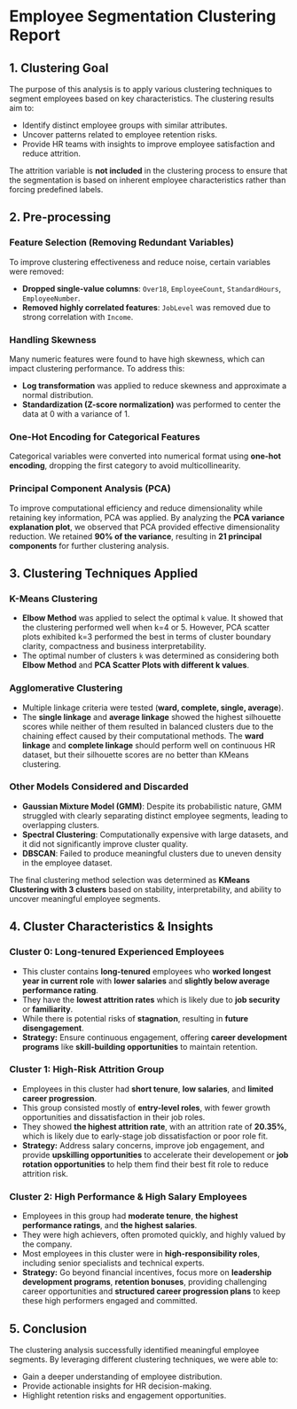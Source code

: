 # Employee Segmentation Clustering Report

## **1. Clustering Goal**

The purpose of this analysis is to apply various clustering techniques to segment employees based on key characteristics. The clustering results aim to:

- Identify distinct employee groups with similar attributes.
- Uncover patterns related to employee retention risks.
- Provide HR teams with insights to improve employee satisfaction and reduce attrition.

The attrition variable is **not included** in the clustering process to ensure that the segmentation is based on inherent employee characteristics rather than forcing predefined labels.

## **2. Pre-processing**

### **Feature Selection (Removing Redundant Variables)**

To improve clustering effectiveness and reduce noise, certain variables were removed:

- **Dropped single-value columns**: `Over18`, `EmployeeCount`, `StandardHours`, `EmployeeNumber`.
- **Removed highly correlated features**: `JobLevel` was removed due to strong correlation with `Income`.

### **Handling Skewness**

Many numeric features were found to have high skewness, which can impact clustering performance. To address this:

- **Log transformation** was applied to reduce skewness and approximate a normal distribution.
- **Standardization (Z-score normalization)** was performed to center the data at 0 with a variance of 1.

### **One-Hot Encoding for Categorical Features**

Categorical variables were converted into numerical format using **one-hot encoding**, dropping the first category to avoid multicollinearity.

### **Principal Component Analysis (PCA)**

To improve computational efficiency and reduce dimensionality while retaining key information, PCA was applied. By analyzing the **PCA variance explanation plot**, we observed that PCA provided effective dimensionality reduction. We retained **90% of the variance**, resulting in **21 principal components** for further clustering analysis.

## **3. Clustering Techniques Applied**

### **K-Means Clustering**
- **Elbow Method** was applied to select the optimal `k` value. It showed that the clustering performed well when k=4 or 5. However, PCA scatter plots exhibited k=3 performed the best in terms of cluster boundary clarity, compactness and business interpretability. 
- The optimal number of clusters `k` was determined as considering both **Elbow Method** and **PCA Scatter Plots with different k values**.

### **Agglomerative Clustering**
- Multiple linkage criteria were tested (**ward, complete, single, average**).
- The **single linkage** and **average linkage** showed the highest silhouette scores while neither of them resulted in balanced clusters due to the chaining effect caused by their computational methods. The **ward linkage** and **complete linkage** should perform well on continuous HR dataset, but their silhouette scores are no better than KMeans clustering.

### **Other Models Considered and Discarded**
- **Gaussian Mixture Model (GMM)**: Despite its probabilistic nature, GMM struggled with clearly separating distinct employee segments, leading to overlapping clusters.
- **Spectral Clustering**: Computationally expensive with large datasets, and it did not significantly improve cluster quality.
- **DBSCAN**: Failed to produce meaningful clusters due to uneven density in the employee dataset.

The final clustering method selection was determined as **KMeans Clustering with 3 clusters** based on stability, interpretability, and ability to uncover meaningful employee segments.

## **4. Cluster Characteristics & Insights**

### **Cluster 0: Long-tenured Experienced Employees**
- This cluster contains **long-tenured** employees who **worked longest year in current role** with **lower salaries** and **slightly below average performance rating**.
- They have the **lowest attrition rates** which is likely due to **job security** or **familiarity**.
- While there is potential risks of **stagnation**, resulting in **future disengagement**.
- **Strategy:** Ensure continuous engagement, offering **career development programs** like **skill-building opportunities** to maintain retention.

### **Cluster 1: High-Risk Attrition Group**
- Employees in this cluster had **short tenure**, **low salaries**, and **limited career progression**.
- This group consisted mostly of **entry-level roles**, with fewer growth opportunities and dissatisfaction in their job roles.
- They showed **the highest attrition rate**, with an attrition rate of **20.35%**, which is likely due to early-stage job dissatisfaction or poor role fit.
- **Strategy:** Address salary concerns, improve job engagement, and provide **upskilling opportunities** to accelerate their developement or **job rotation opportunities** to help them find their best fit role to reduce attrition risk.

### **Cluster 2: High Performance & High Salary Employees**
- Employees in this group had **moderate tenure**, **the highest performance ratings**, and **the highest salaries**.
- They were high achievers, often promoted quickly, and highly valued by the company.
- Most employees in this cluster were in **high-responsibility roles**, including senior specialists and technical experts.
- **Strategy:** Go beyond financial incentives, focus more on **leadership development programs**, **retention bonuses**, providing challenging career opportunities and **structured career progression plans** to keep these high performers engaged and committed.

## **5. Conclusion**

The clustering analysis successfully identified meaningful employee segments. By leveraging different clustering techniques, we were able to:

- Gain a deeper understanding of employee distribution.
- Provide actionable insights for HR decision-making.
- Highlight retention risks and engagement opportunities.

